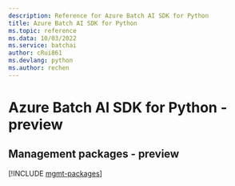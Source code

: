 ```yaml
---
description: Reference for Azure Batch AI SDK for Python
title: Azure Batch AI SDK for Python
ms.topic: reference
ms.data: 10/03/2022
ms.service: batchai
author: cRui861
ms.devlang: python
ms.author: rechen
---
```

# Azure Batch AI SDK for Python - preview

## Management packages - preview
[!INCLUDE [mgmt-packages](batch-ai-mgmt-index.md)]